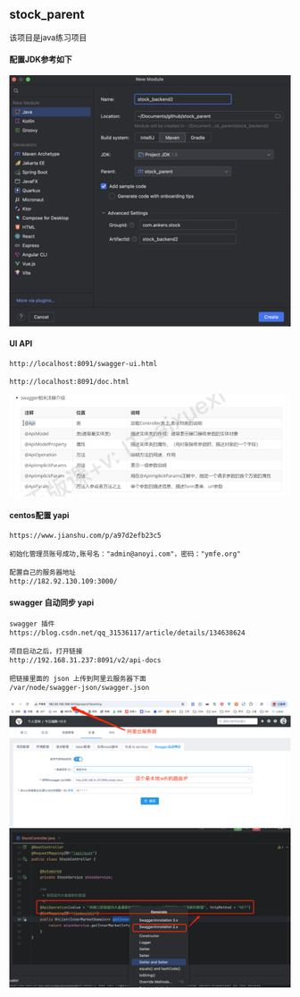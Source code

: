 ## stock_parent
该项目是java练习项目

#### 配置JDK参考如下
![img_1.png](img_1.png)


#### UI API
```text
http://localhost:8091/swagger-ui.html

http://localhost:8091/doc.html
```

![img.png](img.png)


#### centos配置 yapi
```text
https://www.jianshu.com/p/a97d2efb23c5

初始化管理员账号成功,账号名："admin@anoyi.com"，密码："ymfe.org"

配置自己的服务器地址
http://182.92.130.109:3000/
```

#### swagger 自动同步 yapi
```text
swagger 插件
https://blog.csdn.net/qq_31536117/article/details/134638624

项目启动之后，打开链接 
http://192.168.31.237:8091/v2/api-docs

把链接里面的 json 上传到阿里云服务器下面
/var/node/swagger-json/swagger.json
```
![img_2.png](img_2.png)
![img_3.png](img_3.png)